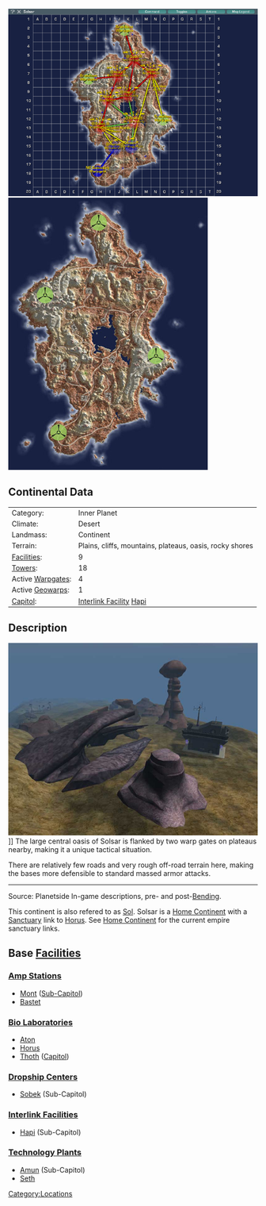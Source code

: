 ![](../images/SolsarMap.jpg "fig:SolsarMap.jpg")
![](../images/Solsar_Terrain.jpg "fig:Solsar_Terrain.jpg")

## Continental Data

|                                  |                                                          |
| -------------------------------- | -------------------------------------------------------- |
| Category:                        | Inner Planet                                             |
| Climate:                         | Desert                                                   |
| Landmass:                        | Continent                                                |
| Terrain:                         | Plains, cliffs, mountains, plateaus, oasis, rocky shores |
| [Facilities](Facilities.md):     | 9                                                        |
| [Towers](Towers.md):             | 18                                                       |
| Active [Warpgates](Warpgate.md): | 4                                                        |
| Active [Geowarps](Geowarp.md):   | 1                                                        |
| [Capitol](Capitol.md):           | [Interlink Facility](../terminology/Interlink.md) [Hapi](../facilities/Hapi.md)       |

## Description

![](../images/Rockswarpgate.jpg "fig:Rockswarpgate.jpg")\]\] The large central
oasis of Solsar is flanked by two warp gates on plateaus nearby, making
it a unique tactical situation.

There are relatively few roads and very rough off-road terrain here,
making the bases more defensible to standard massed armor attacks.

---

Source: Planetside In-game descriptions, pre- and
post-[Bending](Bending.md).

This continent is also refered to as
[Sol](../terminology/Acronyms_and_Slang.md). Solsar is a [Home
Continent](Home_Continent.md) with a
[Sanctuary](Sanctuary.md) link to [Horus](Horus.md). See
[Home Continent](Home_Continent.md) for the current empire
sanctuary links.

## Base [Facilities](Facilities.md)

### [Amp Stations](Amp_Station.md)

- [Mont](../facilities/Mont.md) ([Sub-Capitol](Sub-Capitol.md))
- [Bastet](../facilities/Bastet.md)

### [Bio Laboratories](Bio_Laboratories.md)

- [Aton](../facilities/Aton.md)
- [Horus](Horus.md)
- [Thoth](../facilities/Thoth.md) ([Capitol](Capitol.md))

### [Dropship Centers](Dropship_Center.md)

- [Sobek](../facilities/Sobek.md) (Sub-Capitol)

### [Interlink Facilities](Interlink_Facilities.md)

- [Hapi](../facilities/Hapi.md) (Sub-Capitol)

### [Technology Plants](Technology_Plant.md)

- [Amun](../facilities/Amun.md) (Sub-Capitol)
- [Seth](../facilities/Seth.md)

[Category:Locations](Category:Locations.md)
